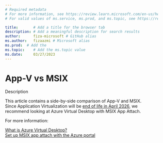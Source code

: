 ```yaml
---
# Required metadata
# For more information, see https://review.learn.microsoft.com/en-us/help/platform/learn-editor-add-metadata?branch=main
# For valid values of ms.service, ms.prod, and ms.topic, see https://review.learn.microsoft.com/en-us/help/platform/metadata-taxonomies?branch=main

title:       # Add a title for the browser tab
description: # Add a meaningful description for search results
author:      fiza-microsoft # GitHub alias
ms.author:   fizaazmi # Microsoft alias
ms.prod:  # Add the
ms.topic:    # Add the ms.topic value
ms.date:     03/27/2023
---
```


# App-V vs MSIX

  
Description  
  
This article contains a side-by-side comparison of App-V and MSIX.  
Since Application Virtualization will be [end of life in April 2026](/lifecycle/announcements/mdop-extended), we recommend looking at Azure Virtual Desktop with MSIX App Attach.  
  
For more information:  
  
[What is Azure Virtual Desktop?](/azure/virtual-desktop/overview)  
[Set up MSIX app attach with the Azure portal](/azure/virtual-desktop/app-attach-azure-portal)


